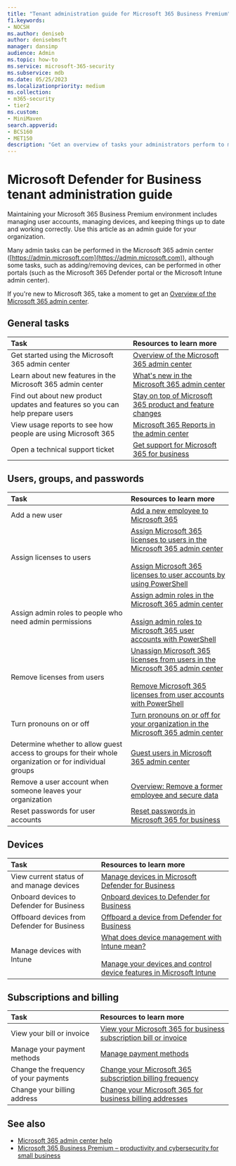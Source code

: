 ```yaml
---
title: "Tenant administration guide for Microsoft 365 Business Premium"
f1.keywords:
- NOCSH
ms.author: deniseb
author: denisebmsft
manager: dansimp
audience: Admin
ms.topic: how-to
ms.service: microsoft-365-security
ms.subservice: mdb
ms.date: 05/25/2023
ms.localizationpriority: medium
ms.collection:
- m365-security
- tier2
ms.custom:
- MiniMaven
search.appverid:
- BCS160
- MET150
description: "Get an overview of tasks your administrators perform to maintain your Microsoft 365 Business Premium subscription."
---
```


# Microsoft Defender for Business tenant administration guide

Maintaining your Microsoft 365 Business Premium environment includes managing user accounts, managing devices, and keeping things up to date and working correctly. Use this article as an admin guide for your organization.

Many admin tasks can be performed in the Microsoft 365 admin center ([https://admin.microsoft.com](https://admin.microsoft.com)), although some tasks, such as adding/removing devices, can be performed in other portals (such as the Microsoft 365 Defender portal or the Microsoft Intune admin center). 

If you're new to Microsoft 365, take a moment to get an [Overview of the Microsoft 365 admin center](/microsoft-365/admin/admin-overview/admin-center-overview).

## General tasks

| Task | Resources to learn more |
|:---|:---|
| Get started using the Microsoft 365 admin center | [Overview of the Microsoft 365 admin center](/microsoft-365/admin/admin-overview/admin-center-overview) |
| Learn about new features in the Microsoft 365 admin center | [What's new in the Microsoft 365 admin center](/microsoft-365/admin/whats-new-in-preview) |
| Find out about new product updates and features so you can help prepare users | [Stay on top of Microsoft 365 product and feature changes](/microsoft-365/admin/manage/stay-on-top-of-updates) |
| View usage reports to see how people are using Microsoft 365 | [Microsoft 365 Reports in the admin center](/microsoft-365/admin/activity-reports/activity-reports) |
| Open a technical support ticket | [Get support for Microsoft 365 for business](/microsoft-365/admin/get-help-support) |

## Users, groups, and passwords

| Task | Resources to learn more |
|:---|:---|
| Add a new user | [Add a new employee to Microsoft 365](/microsoft-365/admin/add-users/add-new-employee) |
| Assign licenses to users | [Assign Microsoft 365 licenses to users in the Microsoft 365 admin center](/microsoft-365/admin/manage/assign-licenses-to-users) <br/><br/>[Assign Microsoft 365 licenses to user accounts by using PowerShell](/microsoft-365/enterprise/assign-licenses-to-user-accounts-with-microsoft-365-powershell) |
| Assign admin roles to people who need admin permissions | [Assign admin roles in the Microsoft 365 admin center](/microsoft-365/admin/add-users/assign-admin-roles) <br/><br/>[Assign admin roles to Microsoft 365 user accounts with PowerShell](/microsoft-365/enterprise/assign-roles-to-user-accounts-with-microsoft-365-powershell)|
| Remove licenses from users | [Unassign Microsoft 365 licenses from users in the Microsoft 365 admin center](/microsoft-365/admin/manage/remove-licenses-from-users)<br/><br/>[Remove Microsoft 365 licenses from user accounts with PowerShell](/microsoft-365/enterprise/remove-licenses-from-user-accounts-with-microsoft-365-powershell) |
| Turn pronouns on or off | [Turn pronouns on or off for your organization in the Microsoft 365 admin center](/microsoft-365/admin/add-users/turn-pronouns-on-or-off) |
| Determine whether to allow guest access to groups for their whole organization or for individual groups | [Guest users in Microsoft 365 admin center](/microsoft-365/admin/add-users/about-guest-users) |
| Remove a user account when someone leaves your organization | [Overview: Remove a former employee and secure data](/microsoft-365/admin/add-users/remove-former-employee) |
| Reset passwords for user accounts | [Reset passwords in Microsoft 365 for business](/microsoft-365/admin/add-users/reset-passwords) |

## Devices

| Task | Resources to learn more |
|:---|:---|
| View current status of and manage devices | [Manage devices in Microsoft Defender for Business](mdb-manage-devices.md) |
| Onboard devices to Defender for Business | [Onboard devices to Defender for Business](mdb-onboard-devices.md) |
| Offboard devices from Defender for Business | [Offboard a device from Defender for Business](mdb-offboard-devices.md) |
| Manage devices with Intune | [What does device management with Intune mean?](/mem/intune/fundamentals/what-is-device-management)<br/><br/>[Manage your devices and control device features in Microsoft Intune](/mem/intune/fundamentals/manage-devices) |

## Subscriptions and billing

| Task | Resources to learn more |
|:---|:---|
| View your bill or invoice | [View your Microsoft 365 for business subscription bill or invoice](/microsoft-365//commerce/billing-and-payments/view-your-bill-or-invoice) |
| Manage your payment methods | [Manage payment methods](/microsoft-365/commerce/billing-and-payments/manage-payment-methods) |
| Change the frequency of your payments | [Change your Microsoft 365 subscription billing frequency](/microsoft-365/commerce/billing-and-payments/change-payment-frequency) |
| Change your billing address | [Change your Microsoft 365 for business billing addresses](/microsoft-365/commerce/billing-and-payments/change-your-billing-addresses) |

## See also

- [Microsoft 365 admin center help](/microsoft-365/admin/index)
- [Microsoft 365 Business Premium – productivity and cybersecurity for small business](../../business-premium/index.md)